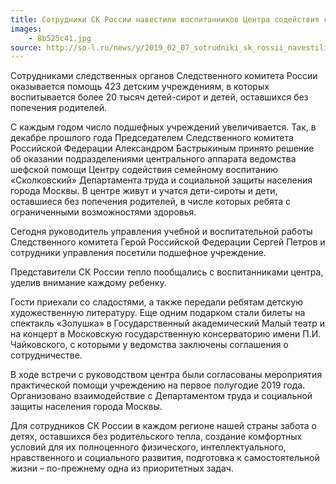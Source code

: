 ```yaml
---
title: Сотрудники СК России навестили воспитанников Центра содействия семейному воспитанию «Сколковский»
images:
    - 8b525c41.jpg
source: http://so-l.ru/news/y/2019_02_07_sotrudniki_sk_rossii_navestili_vospitann
---
```


Сотрудниками следственных органов Следственного комитета России оказывается помощь 423 детским учреждениям, в которых воспитывается более 20 тысяч детей-сирот и детей, оставшихся без попечения родителей.

<!--more-->
С каждым годом число подшефных учреждений увеличивается. Так, в декабре прошлого года Председателем Следственного комитета Российской Федерации Александром Бастрыкиным принято решение об оказании подразделениями центрального аппарата ведомства шефской помощи Центру содействия семейному воспитанию «Сколковский» Департамента труда и социальной защиты населения города Москвы. В центре живут и учатся дети-сироты и дети, оставшиеся без попечения родителей, в числе которых ребята с ограниченными возможностями здоровья.

Сегодня руководитель управления учебной и воспитательной работы Следственного комитета Герой Российской Федерации Сергей Петров и сотрудники управления посетили подшефное учреждение.

Представители СК России тепло пообщались с воспитанниками центра, уделив внимание каждому ребенку.

Гости приехали со сладостями, а также передали ребятам детскую художественную литературу. Еще одним подарком стали билеты на спектакль «Золушка» в Государственный академический Малый театр и на концерт в Московскую государственную консерваторию имени П.И. Чайковского, с которыми у ведомства заключены соглашения о сотрудничестве.

В ходе встречи с руководством центра были согласованы мероприятия практической помощи учреждению на первое полугодие 2019 года. Организовано взаимодействие с Департаментом труда и социальной защиты населения города Москвы.

Для сотрудников СК России в каждом регионе нашей страны забота о детях, оставшихся без родительского тепла, создание комфортных условий для их полноценного физического, интеллектуального, нравственного и социального развития, подготовка к самостоятельной жизни – по-прежнему одна из приоритетных задач.
